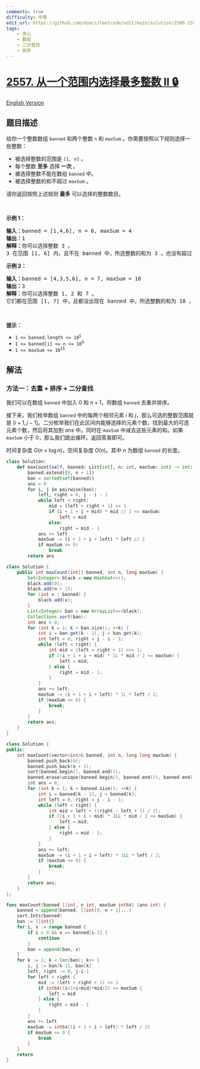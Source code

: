 ```yaml
---
comments: true
difficulty: 中等
edit_url: https://github.com/doocs/leetcode/edit/main/solution/2500-2599/2557.Maximum%20Number%20of%20Integers%20to%20Choose%20From%20a%20Range%20II/README.md
tags:
    - 贪心
    - 数组
    - 二分查找
    - 排序
---
```


# [2557. 从一个范围内选择最多整数 II 🔒](https://leetcode.cn/problems/maximum-number-of-integers-to-choose-from-a-range-ii)

[English Version](/solution/2500-2599/2557.Maximum%20Number%20of%20Integers%20to%20Choose%20From%20a%20Range%20II/README_EN.md)

## 题目描述

<!-- 这里写题目描述 -->

<p>给你一个整数数组 <code>banned</code> 和两个整数 <code>n</code> 和 <code>maxSum</code>&nbsp;。你需要按照以下规则选择一些整数：</p>

<ul>
	<li>被选择整数的范围是 <code>[1, n]</code> 。</li>
	<li>每个整数 <strong>至多</strong> 选择 <strong>一次</strong> 。</li>
	<li>被选择整数不能在数组 <code>banned</code> 中。</li>
	<li>被选择整数的和不超过 <code>maxSum</code> 。</li>
</ul>

<p>请你返回按照上述规则 <strong>最多</strong> 可以选择的整数数目。</p>

<p>&nbsp;</p>

<p><strong class="example">示例 1：</strong></p>

<pre>
<strong>输入：</strong>banned = [1,4,6], n = 6, maxSum = 4
<strong>输出：</strong>1
<strong>解释：</strong>你可以选择整数 3 。
3 在范围 [1, 6] 内，且不在 banned 中，所选整数的和为 3 ，也没有超过 maxSum 。
</pre>

<p><strong class="example">示例 2：</strong></p>

<pre>
<strong>输入：</strong>banned = [4,3,5,6], n = 7, maxSum = 18
<strong>输出：</strong>3
<strong>解释：</strong>你可以选择整数 1, 2&nbsp;和 7 。
它们都在范围 [1, 7] 中，且都没出现在 banned 中，所选整数的和为 10 ，没有超过 maxSum 。
</pre>

<p>&nbsp;</p>

<p><strong>提示：</strong></p>

<ul>
	<li><code>1 &lt;= banned.length &lt;= 10<sup>5</sup></code></li>
	<li><code>1 &lt;= banned[i] &lt;= n &lt;= 10<sup>9</sup></code></li>
	<li><code>1 &lt;= maxSum &lt;= 10<sup>15</sup></code></li>
</ul>

## 解法

### 方法一：去重 + 排序 + 二分查找

我们可以在数组 `banned` 中加入 $0$ 和 $n + 1$，将数组 `banned` 去重并排序。

接下来，我们枚举数组 `banned` 中的每两个相邻元素 $i$ 和 $j$，那么可选的整数范围就是 $[i + 1, j - 1]$。二分枚举我们在此区间内能够选择的元素个数，找到最大的可选元素个数，然后将其加到 $ans$ 中。同时在 `maxSum` 中减去这些元素的和。如果 `maxSum` 小于 $0$，那么我们跳出循环。返回答案即可。

时间复杂度 $O(n \times \log n)$，空间复杂度 $O(n)$。其中 $n$ 为数组 `banned` 的长度。

<!-- tabs:start -->

```python
class Solution:
    def maxCount(self, banned: List[int], n: int, maxSum: int) -> int:
        banned.extend([0, n + 1])
        ban = sorted(set(banned))
        ans = 0
        for i, j in pairwise(ban):
            left, right = 0, j - i - 1
            while left < right:
                mid = (left + right + 1) >> 1
                if (i + 1 + i + mid) * mid // 2 <= maxSum:
                    left = mid
                else:
                    right = mid - 1
            ans += left
            maxSum -= (i + 1 + i + left) * left // 2
            if maxSum <= 0:
                break
        return ans
```

```java
class Solution {
    public int maxCount(int[] banned, int n, long maxSum) {
        Set<Integer> black = new HashSet<>();
        black.add(0);
        black.add(n + 1);
        for (int x : banned) {
            black.add(x);
        }
        List<Integer> ban = new ArrayList<>(black);
        Collections.sort(ban);
        int ans = 0;
        for (int k = 1; k < ban.size(); ++k) {
            int i = ban.get(k - 1), j = ban.get(k);
            int left = 0, right = j - i - 1;
            while (left < right) {
                int mid = (left + right + 1) >>> 1;
                if ((i + 1 + i + mid) * 1L * mid / 2 <= maxSum) {
                    left = mid;
                } else {
                    right = mid - 1;
                }
            }
            ans += left;
            maxSum -= (i + 1 + i + left) * 1L * left / 2;
            if (maxSum <= 0) {
                break;
            }
        }
        return ans;
    }
}
```

```cpp
class Solution {
public:
    int maxCount(vector<int>& banned, int n, long long maxSum) {
        banned.push_back(0);
        banned.push_back(n + 1);
        sort(banned.begin(), banned.end());
        banned.erase(unique(banned.begin(), banned.end()), banned.end());
        int ans = 0;
        for (int k = 1; k < banned.size(); ++k) {
            int i = banned[k - 1], j = banned[k];
            int left = 0, right = j - i - 1;
            while (left < right) {
                int mid = left + ((right - left + 1) / 2);
                if ((i + 1 + i + mid) * 1LL * mid / 2 <= maxSum) {
                    left = mid;
                } else {
                    right = mid - 1;
                }
            }
            ans += left;
            maxSum -= (i + 1 + i + left) * 1LL * left / 2;
            if (maxSum <= 0) {
                break;
            }
        }
        return ans;
    }
};
```

```go
func maxCount(banned []int, n int, maxSum int64) (ans int) {
	banned = append(banned, []int{0, n + 1}...)
	sort.Ints(banned)
	ban := []int{}
	for i, x := range banned {
		if i > 0 && x == banned[i-1] {
			continue
		}
		ban = append(ban, x)
	}
	for k := 1; k < len(ban); k++ {
		i, j := ban[k-1], ban[k]
		left, right := 0, j-i-1
		for left < right {
			mid := (left + right + 1) >> 1
			if int64((i+1+i+mid)*mid/2) <= maxSum {
				left = mid
			} else {
				right = mid - 1
			}
		}
		ans += left
		maxSum -= int64((i + 1 + i + left) * left / 2)
		if maxSum <= 0 {
			break
		}
	}
	return
}
```

<!-- tabs:end -->

<!-- end -->

